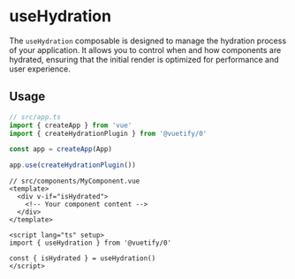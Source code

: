 # useHydration

The `useHydration` composable is designed to manage the hydration process of your application. It allows you to control when and how components are hydrated, ensuring that the initial render is optimized for performance and user experience.

## Usage

```ts
// src/app.ts
import { createApp } from 'vue'
import { createHydrationPlugin } from '@vuetify/0'

const app = createApp(App)

app.use(createHydrationPlugin())
```

```vue
// src/components/MyComponent.vue
<template>
  <div v-if="isHydrated">
    <!-- Your component content -->
  </div>
</template>

<script lang="ts" setup>
import { useHydration } from '@vuetify/0'

const { isHydrated } = useHydration()
</script>
```
